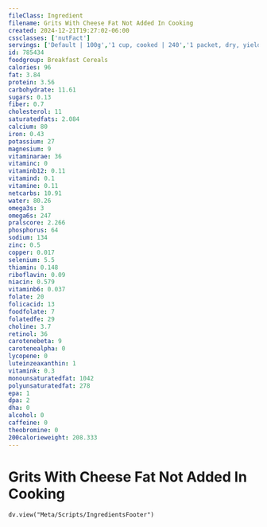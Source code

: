 ```yaml
---
fileClass: Ingredient
filename: Grits With Cheese Fat Not Added In Cooking
created: 2024-12-21T19:27:02-06:00
cssclasses: ['nutFact']
servings: ['Default | 100g','1 cup, cooked | 240','1 packet, dry, yields | 148','1 oz, dry, yields | 185']
id: 785434
foodgroup: Breakfast Cereals
calories: 96
fat: 3.84
protein: 3.56
carbohydrate: 11.61
sugars: 0.13
fiber: 0.7
cholesterol: 11
saturatedfats: 2.084
calcium: 80
iron: 0.43
potassium: 27
magnesium: 9
vitaminarae: 36
vitaminc: 0
vitaminb12: 0.11
vitamind: 0.1
vitamine: 0.11
netcarbs: 10.91
water: 80.26
omega3s: 3
omega6s: 247
pralscore: 2.266
phosphorus: 64
sodium: 134
zinc: 0.5
copper: 0.017
selenium: 5.5
thiamin: 0.148
riboflavin: 0.09
niacin: 0.579
vitaminb6: 0.037
folate: 20
folicacid: 13
foodfolate: 7
folatedfe: 29
choline: 3.7
retinol: 36
carotenebeta: 9
carotenealpha: 0
lycopene: 0
luteinzeaxanthin: 1
vitamink: 0.3
monounsaturatedfat: 1042
polyunsaturatedfat: 278
epa: 1
dpa: 2
dha: 0
alcohol: 0
caffeine: 0
theobromine: 0
200calorieweight: 208.333
---
```


# Grits With Cheese Fat Not Added In Cooking

```dataviewjs
dv.view("Meta/Scripts/IngredientsFooter")
```